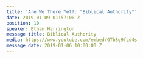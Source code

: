 ```yaml
---
title: 'Are We There Yet?: "Biblical Authority"'
date: 2019-01-09 01:57:00 Z
position: 10
speaker: Ethan Harrington
message title: Biblical Authority
media: https://www.youtube.com/embed/GTb8g9fLd4s
message_date: 2019-01-06 10:00:00 Z
---
```


